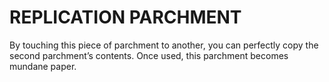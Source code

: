 # REPLICATION PARCHMENT

By touching this piece of parchment to another, you can perfectly copy the second parchment’s contents. Once used, this parchment becomes mundane paper.